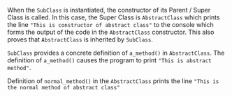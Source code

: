 When the `SubClass` is instantiated, the constructor of its Parent / Super Class is called. In this case, the Super Class is `AbstractClass` which prints the line `"This is constructor of abstract class"` to the console which forms the output of the code in the `AbstractClass` constructor. This also proves that `AbstractClass` is inherited by `SubClass`.

`SubClass` provides a concrete definition of `a_method()` in `AbstractClass`. The definition of `a_method()` causes the program to print `"This is abstract method"`.

Definition of `normal_method()` in the `AbstractClass` prints the line `"This is the normal method of abstract class"`